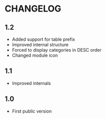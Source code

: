 CHANGELOG
=========

1.2
---

 * Added support for table prefix
 * Improved internal structure
 * Forced to display categories in DESC order
 * Changed module icon

1.1
---

 * Improved internals

1.0
---

 * First public version